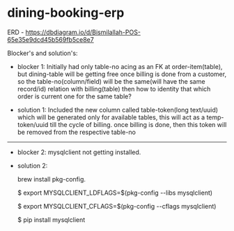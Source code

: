 # dining-booking-erp 

ERD - https://dbdiagram.io/d/Bismilallah-POS-65e35e9dcd45b569fb5ce8e7

Blocker's and solution's:
- blocker 1: Initially had only table-no acing as an FK at order-item(table), but dining-table will be getting free once billing is done from a customer, so the table-no(column/field) will be the same(will have the same record/id) relation with billing(table) then how to identity that which order is current one for the same table?

- solution 1: Included the new column called table-token(long text/uuid) which will be generated only for available tables, this will act as a temp- token/uuid till the cycle of billing. once billing is done, then this token will be removed from the respective table-no
*********************************************************************************************************************************************************************************
- blocker 2: mysqlclient not getting installed.

- solution 2:

  brew install pkg-config.

  $ export MYSQLCLIENT_LDFLAGS=$(pkg-config --libs mysqlclient)

  $ export MYSQLCLIENT_CFLAGS=$(pkg-config --cflags mysqlclient)

  $ pip install mysqlclient
